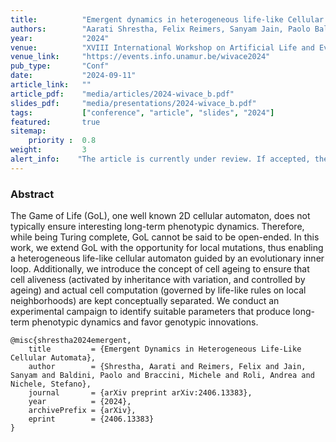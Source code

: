 ```yaml
---
title:          "Emergent dynamics in heterogeneous life-like Cellular Automata"
authors:        "Aarati Shrestha, Felix Reimers, Sanyam Jain, Paolo Baldini, Michele Braccini, Andrea Roli, Stefano Nichele"
year:           "2024"
venue:          "XVIII International Workshop on Artificial Life and Evolutionary Computation (WIVACE), Namur, Belgium"
venue_link:     "https://events.info.unamur.be/wivace2024"
pub_type:       "Conf"
date:           "2024-09-11"
article_link:   ""
article_pdf:    "media/articles/2024-wivace_b.pdf"
slides_pdf:     "media/presentations/2024-wivace_b.pdf"
tags:           ["conference", "article", "slides", "2024"]
featured:       true
sitemap:
    priority :  0.8
weight:         3
alert_info:    "The article is currently under review. If accepted, the final version will be under embargo for 12 months."
---
```


### Abstract

The Game of Life (GoL), one well known 2D cellular automaton, does not typically ensure interesting long-term phenotypic dynamics. Therefore, while being Turing complete, GoL cannot be said to be open-ended. In this work, we extend GoL with the opportunity for local mutations, thus enabling a heterogeneous life-like cellular automaton guided by an evolutionary inner loop. Additionally, we introduce the concept of cell ageing to ensure that cell aliveness (activated by inheritance with variation, and controlled by ageing) and actual cell computation (governed by life-like rules on local neighborhoods) are kept conceptually separated. We conduct an experimental campaign to identify suitable parameters that produce long-term phenotypic dynamics and favor genotypic innovations.

```
@misc{shrestha2024emergent,
    title         = {Emergent Dynamics in Heterogeneous Life-Like Cellular Automata}, 
    author        = {Shrestha, Aarati and Reimers, Felix and Jain, Sanyam and Baldini, Paolo and Braccini, Michele and Roli, Andrea and Nichele, Stefano},
    journal       = {arXiv preprint arXiv:2406.13383},
    year          = {2024},
    archivePrefix = {arXiv},
    eprint        = {2406.13383}
}
```
